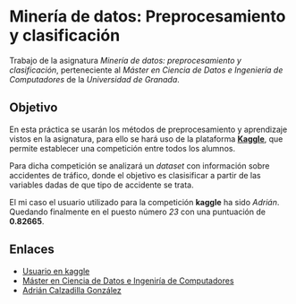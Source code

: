 # Minería de datos: Preprocesamiento y clasificación

Trabajo de la asignatura *Minería de datos: preprocesamiento y clasificación*, perteneciente al *Máster en Ciencia de Datos e Ingeniería de Computadores* de la *Universidad de Granada*.

## Objetivo

En esta práctica se usarán los métodos de preprocesamiento y aprendizaje vistos en la asignatura, para ello se hará uso de la plataforma **[Kaggle](https://www.kaggle.com)**, que permite establecer una competición entre todos los alumnos.

Para dicha competición se analizará un *dataset* con información sobre accidentes de tráfico, donde el objetivo es clasisificar a partir de las variables dadas de que tipo de accidente se trata.

El mi caso el usuario utilizado para la competición **kaggle** ha sido *Adrián*. Quedando finalmente en el puesto número *23* con una puntuación de **0.82665**.

## Enlaces

* [Usuario en kaggle](https://www.kaggle.com/adcalzadilla)
* [Máster en Ciencia de Datos e Ingeniría de Computadores](http://masteres.ugr.es/datcom/)
* [Adrián Calzadilla González](http://adcalzadilla.github.io/)
